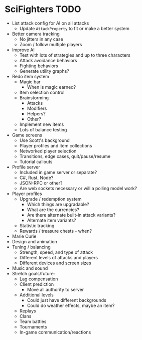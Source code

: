 # SciFighters TODO

- List attack config for AI on all attacks
  - Update `AttackProperty` to fit or make a better system
- Better camera tracking
  - No jitters in any case
  - Zoom / follow multiple players
- Improve AI
  - Test with lots of strategies and up to three characters
  - Attack avoidance behaviors
  - Fighting behaviors
  - Generate utility graphs?
- Redo item system
  - Magic bar
    - When is magic earned?
  - Item selection control
  - Brainstorming
    - Attacks
    - Modifiers
    - Helpers?
    - Other?
  - Implement new items
  - Lots of balance testing
- Game screens
  - Use Scott's background
  - Player profiles and item collections
  - Networked player selection
  - Transitions, edge cases, quit/pause/resume
  - Tutorial callouts
- Profile server
  - Included in game server or separate?
  - C#, Rust, Node?
  - JSON-RPC or other?
  - Are web sockets necessary or will a polling model work?
- Player profiles
  - Upgrade / redemption system
    - Which things are upgradable?
    - What are the currencies?
    - Are there alternate built-in attack variants?
    - Alternate item variants?
  - Statistic tracking
  - Rewards / treasure chests - when?
- Marie Curie
- Design and animation
- Tuning / balancing
  - Strength, speed, and type of attack
  - Different levels of attacks and players
  - Different devices and screen sizes
- Music and sound
- Stretch goals/future:
  - Lag compensation
  - Client prediction
    - Move all authority to server
  - Additional levels
    - Could just have different backgrounds
    - Could do weather effects, maybe an item?
  - Replays
  - Clans
  - Team battles
  - Tournaments
  - In-game communication/reactions